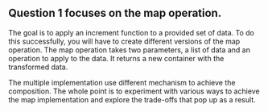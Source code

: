 ## Question 1 focuses on the map operation.

The goal is to apply an increment function to a provided set of data.
To do this successfully, you will have to create different
versions of the map operation.  The map operation takes two
parameters, a list of data and an operation to apply to the data.  It
returns a new container with the transformed data.

The multiple implementation use different mechanism to achieve the
composition. The whole point is to experiment with various ways to
achieve the map implementation and explore the trade-offs that 
pop up as a result. 
